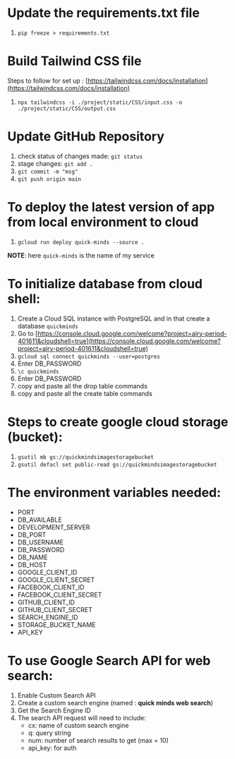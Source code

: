 # Update the requirements.txt file

1. `pip freeze > requirements.txt`

# Build Tailwind CSS file

Steps to follow for set up : [https://tailwindcss.com/docs/installation](https://tailwindcss.com/docs/installation)

1. `npx tailwindcss -i ./project/static/CSS/input.css -o ./project/static/CSS/output.css`

# Update GitHub Repository

1. check status of changes made: `git status`
2. stage changes: `git add .`
3. `git commit -m "msg"`
4. `git push origin main` 

# To deploy the latest version of app from local environment to cloud

1. `gcloud run deploy quick-minds --source .`

**NOTE**: here `quick-minds` is the name of my service


# To initialize database from cloud shell:	

1. Create a Cloud SQL instance with PostgreSQL and in that create a database `quickminds`
2. Go to [https://console.cloud.google.com/welcome?project=airy-period-401611&cloudshell=true](https://console.cloud.google.com/welcome?project=airy-period-401611&cloudshell=true)
3. `gcloud sql connect quickminds --user=postgres`
4. Enter DB_PASSWORD
5. `\c quickminds`
6. Enter DB_PASSWORD
7. copy and paste all the drop table commands
8. copy and paste all the create table commands

# Steps to create google cloud storage (bucket):

1. `gsutil mb gs://quickmindsimagestoragebucket`
2. `gsutil defacl set public-read gs://quickmindsimagestoragebucket`

# The environment variables needed:

- PORT
- DB_AVAILABLE
- DEVELOPMENT_SERVER
- DB_PORT
- DB_USERNAME
- DB_PASSWORD
- DB_NAME
- DB_HOST
- GOOGLE_CLIENT_ID
- GOOGLE_CLIENT_SECRET
- FACEBOOK_CLIENT_ID
- FACEBOOK_CLIENT_SECRET
- GITHUB_CLIENT_ID
- GITHUB_CLIENT_SECRET
- SEARCH_ENGINE_ID
- STORAGE_BUCKET_NAME
- API_KEY

# To use Google Search API for web search:

1. Enable Custom Search API
2. Create a custom search engine (named : **quick minds web search**)
3. Get the Search Engine ID
4. The search API request will need to include:
	- cx: name of custom search engine
	- q: query string
	- num: number of search results to get (max = 10)
	- api_key: for auth